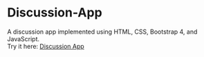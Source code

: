 # Discussion-App
A discussion app implemented using HTML, CSS, Bootstrap 4, and JavaScript.<br />
Try it here: [Discussion App](https://discussionapp-3p34g812rzhkk8qtk6g.web.codequotient.com)
